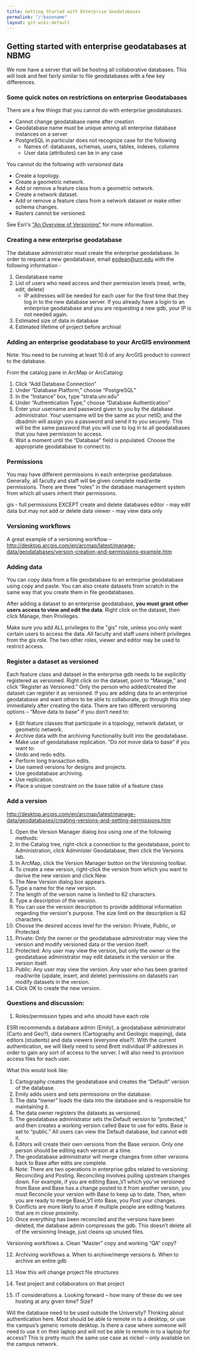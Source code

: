 ```yaml
---
title: Getting Started with Enterprise Geodatabases
permalink: "/:basename"
layout: git-wiki-default
---
```


## Getting started with enterprise geodatabases at NBMG
We now have a server that will be hosting all collaborative databases. This will look and feel fairly similar to file geodatabases with a few key differences.

### Some quick notes on restrictions on enterprise Geodatabases
There are a few things that you cannot do with enterprise geodatabases.
* Cannot change geodatabase name after creation
* Geodatabase name must be unique among all enterprise database instances on a server
* PostgreSQL in particular does not recognize case for the following
  - Names of: databases, schemas, users, tables, indexes, columns
  - User data (attributes) can be in any case

You cannot do the following with _versioned_ data
* Create a topology.
* Create a geometric network.
* Add or remove a feature class from a geometric network.
*	Create a network dataset.
* Add or remove a feature class from a network dataset or make other schema changes.
* Rasters cannot be versioned.

See Esri's ["An Overview of Versioning"](http://desktop.arcgis.com/en/arcmap/10.3/manage-data/geodatabases/an-overview-of-versioning.htm) for more information.

### Creating a new enterprise geodatabase
The database administrator must create the enterprise geodatabase. In order to request a new geodatabase, email eodean@unr.edu with the following information -
1. Geodatabase name
2. List of users who need access and their permission levels (read, write, edit, delete)
    - IP addresses will be needed for each user for the first time that they log in to the new database server. If you already have a login to an enterprise geodatabase and you are requesting a new gdb, your IP is not needed again.
3. Estimated size of data in database
4. Estimated lifetime of project before archival

### Adding an enterprise geodatabase to your ArcGIS environment
Note: You need to be running at least 10.6 of any ArcGIS product to connect to the database.

From the catalog pane in ArcMap or ArcCatalog:
1. Click “Add Database Connection”
2. Under “Database Platform,” choose “PostgreSQL”
3. In the “Instance” box, type “strata.unr.edu”
4. Under “Authentication Type,” choose “Database Authentication”
5. Enter your username and password given to you by the database administrator. Your username will be the same as your netID, and the dbadmin will assign you a password and send it to you securely. This will be the same password that you will use to log in to all geodatabases that you have permission to access.
6. Wait a moment until the “Database” field is populated. Choose the appropriate geodatabase to connect to.

### Permissions
You may have different permissions in each enterprise geodatabase. Generally, all faculty and staff will be given complete read/write permissions. There are three "roles" in the database management system from which all users inherit their permissions.

gis - full permissions EXCEPT create and delete databases
editor - may edit data but may not add or delete data
viewer - may view data only

### Versioning workflows
A great example of a versioning workflow –
http://desktop.arcgis.com/en/arcmap/latest/manage-data/geodatabases/version-creation-and-permissions-example.htm

### Adding data
You can copy data from a file geodatabase to an enterprise geodatabase using copy and paste. You can also create datasets from scratch in the same way that you create them in file geodatabases.

After adding a dataset to an enterprise geodatabase, **you must grant other users access to view and edit the data**. Right click on the dataset, then click Manage, then Privileges.

Make sure you add ALL privileges to the "gis" role, unless you only want certain users to access the data. All faculty and staff users inherit privileges from the gis role. The two other roles, viewer and editor may be used to restrict access.

### Register a dataset as versioned
Each feature class and dataset in the enterprise gdb needs to be explicitly registered as versioned. Right click on the dataset, point to “Manage,” and click “Register as Versioned.” Only the person who added/created the dataset can register it as versioned. If you are adding data to an enterprise geodatabase and want others to be able to collaborate, go through this step immediately after creating the data.
There are two different versioning options –
“Move data to base” if you don’t need to:
* Edit feature classes that participate in a topology, network dataset, or geometric network.
* Archive data with the archiving functionality built into the geodatabase.
*	Make use of geodatabase replication.
“Do not move data to base” if you want to:
*	Undo and redo edits.
*	Perform long transaction edits.
*	Use named versions for designs and projects.
*	Use geodatabase archiving.
*	Use replication.
*	Place a unique constraint on the base table of a feature class

### Add a version
http://desktop.arcgis.com/en/arcmap/latest/manage-data/geodatabases/creating-versions-and-setting-permissions.htm
1. Open the Version Manager dialog box using one of the following methods:
1. In the Catalog tree, right-click a connection to the geodatabase, point to Administration, click Administer Geodatabase, then click the Versions tab.
1. In ArcMap, click the Version Manager button on the Versioning toolbar.
1. To create a new version, right-click the version from which you want to derive the new version and click New.
1. The New Version dialog box appears.
1. Type a name for the new version.
1. The length of the version name is limited to 62 characters.
1. Type a description of the version.
1. You can use the version description to provide additional information regarding the version's purpose. The size limit on the description is 62 characters.
1. Choose the desired access level for the version: Private, Public, or Protected.
1. Private: Only the owner or the geodatabase administrator may view the version and modify versioned data or the version itself.
1. Protected: Any user may view the version, but only the owner or the geodatabase administrator may edit datasets in the version or the version itself.
1. Public: Any user may view the version. Any user who has been granted read/write (update, insert, and delete) permissions on datasets can modify datasets in the version.
1. Click OK to create the new version.

### Questions and discussion:
1.	Roles/permission types and who should have each role

ESRI recommends a database admin (Emily), a geodatabase administrator (Carto and Geo?), data owners (Cartography and Geologic mapping), data editors (students) and data viewers (everyone else?). With the current authentication, we will likely need to send Brett individual IP addresses in order to gain any sort of access to the server. I will also need to provision access files for each user.

What this would look like:
1.	Cartography creates the geodatabase and creates the “Default” version of the database.
2.	Emily adds users and sets permissions on the database.
3.	The data “owner” loads the data into the database and is responsible for maintaining it.
4.	The data owner registers the datasets as versioned.
5.	The geodatabase administrator sets the Default version to “protected,” and then creates a working version called Base to use for edits. Base is set to “public.” All users can view the Default database, but cannot edit it.
6.	Editors will create their own versions from the Base version. Only one person should be editing each version at a time.
7.	The geodatabase administrator will merge changes from other versions back to Base after edits are complete.
8.	Note: There are two operations in enterprise gdbs related to versioning: Reconciling and Posting. Reconciling involves pulling upstream changes down. For example, if you are editing Base_V1 which you’ve versioned from Base and Base has a change posted to it from another version, you must Reconcile your version with Base to keep up to date. Then, when you are ready to merge Base_V1 into Base, you Post your changes.
9.	Conflicts are more likely to arise if multiple people are editing features that are in close proximity.
10.	Once everything has been reconciled and the versions have been deleted, the database admin compresses the gdb. This doesn’t delete all of the versioning lineage, just cleans up unused files.




Versioning workflows
a.	Clean “Master” copy and working “QA” copy?

12.	Archiving workflows
a.	When to archive/merge versions
b.	When to archive an entire gdb

13.	How this will change project file structures

14.	Test project and collaborators on that project

15.	IT considerations
a.	Looking forward – how many of these do we see hosting at any given time? Size?

Will the database need to be used outside the University? Thinking about authentication here. Most should be able to remote in to a desktop, or use the campus’s generic remote desktop. Is there a case where someone will need to use it on their laptop and will not be able to remote in to a laptop for access? This is pretty much the same use case as nickel – only available on the campus network.

